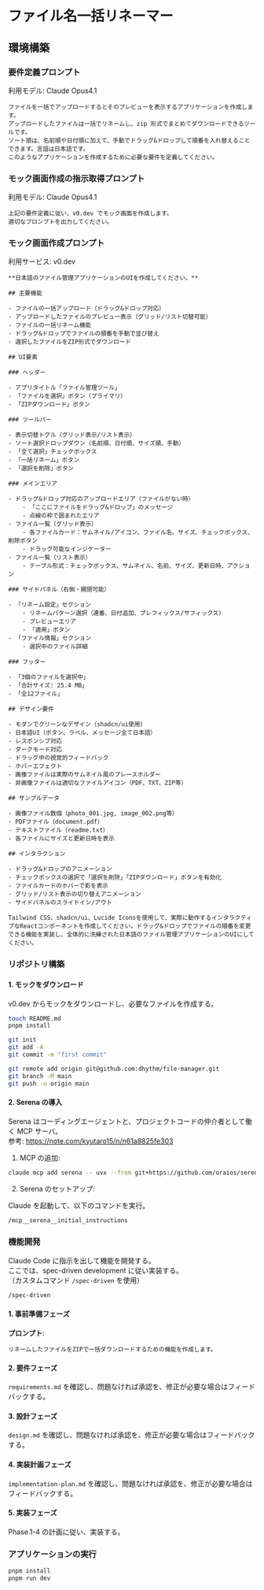 # ファイル名一括リネーマー

## 環境構築

### 要件定義プロンプト

利用モデル: Claude Opus4.1

```
ファイルを一括でアップロードするとそのプレビューを表示するアプリケーションを作成します。
アップロードしたファイルは一括でリネームし、zip 形式でまとめてダウンロードできるツールです。
ソート順は、名前順や日付順に加えて、手動でドラッグ&ドロップして順番を入れ替えることできます。言語は日本語です。
このようなアプリケーションを作成するために必要な要件を定義してください。
```

### モック画面作成の指示取得プロンプト

利用モデル: Claude Opus4.1

```
上記の要件定義に従い、v0.dev でモック画面を作成します。
適切なプロンプトを出力してください。
```

### モック画面作成プロンプト

利用サービス: v0.dev

```
**日本語のファイル管理アプリケーションのUIを作成してください。**

## 主要機能

- ファイルの一括アップロード（ドラッグ&ドロップ対応）
- アップロードしたファイルのプレビュー表示（グリッド/リスト切替可能）
- ファイルの一括リネーム機能
- ドラッグ&ドロップでファイルの順番を手動で並び替え
- 選択したファイルをZIP形式でダウンロード

## UI要素

### ヘッダー

- アプリタイトル「ファイル管理ツール」
- 「ファイルを選択」ボタン（プライマリ）
- 「ZIPダウンロード」ボタン

### ツールバー

- 表示切替トグル（グリッド表示/リスト表示）
- ソート選択ドロップダウン（名前順、日付順、サイズ順、手動）
- 「全て選択」チェックボックス
- 「一括リネーム」ボタン
- 「選択を削除」ボタン

### メインエリア

- ドラッグ&ドロップ対応のアップロードエリア（ファイルがない時）
    - 「ここにファイルをドラッグ&ドロップ」のメッセージ
    - 点線の枠で囲まれたエリア
- ファイル一覧（グリッド表示）
    - 各ファイルカード：サムネイル/アイコン、ファイル名、サイズ、チェックボックス、削除ボタン
    - ドラッグ可能なインジケーター
- ファイル一覧（リスト表示）
    - テーブル形式：チェックボックス、サムネイル、名前、サイズ、更新日時、アクション

### サイドパネル（右側・開閉可能）

- 「リネーム設定」セクション
    - リネームパターン選択（連番、日付追加、プレフィックス/サフィックス）
    - プレビューエリア
    - 「適用」ボタン
- 「ファイル情報」セクション
    - 選択中のファイル詳細

### フッター

- 「3個のファイルを選択中」
- 「合計サイズ: 25.4 MB」
- 「全12ファイル」

## デザイン要件

- モダンでクリーンなデザイン（shadcn/ui使用）
- 日本語UI（ボタン、ラベル、メッセージ全て日本語）
- レスポンシブ対応
- ダークモード対応
- ドラッグ中の視覚的フィードバック
- ホバーエフェクト
- 画像ファイルは実際のサムネイル風のプレースホルダー
- 非画像ファイルは適切なファイルアイコン（PDF、TXT、ZIP等）

## サンプルデータ

- 画像ファイル数個（photo_001.jpg, image_002.png等）
- PDFファイル（document.pdf）
- テキストファイル（readme.txt）
- 各ファイルにサイズと更新日時を表示

## インタラクション

- ドラッグ&ドロップのアニメーション
- チェックボックスの選択で「選択を削除」「ZIPダウンロード」ボタンを有効化
- ファイルカードのホバーで影を表示
- グリッド/リスト表示の切り替えアニメーション
- サイドパネルのスライドイン/アウト

Tailwind CSS、shadcn/ui、Lucide Iconsを使用して、実際に動作するインタラクティブなReactコンポーネントを作成してください。ドラッグ&ドロップでファイルの順番を変更できる機能を実装し、全体的に洗練された日本語のファイル管理アプリケーションのUIにしてください。
```

### リポジトリ構築

#### 1. モックをダウンロード

v0.dev からモックをダウンロードし、必要なファイルを作成する。

```sh
touch README.md
pnpm install

git init
git add -A
git commit -m "first commit"

git remote add origin git@github.com:dhythm/file-manager.git
git branch -M main
git push -u origin main
```

#### 2. Serena の導入

Serena はコーディングエージェントと、プロジェクトコードの仲介者として働く MCP サーバ。  
参考: https://note.com/kyutaro15/n/n61a8825fe303

1. MCP の追加:

```sh
claude mcp add serena -- uvx --from git+https://github.com/oraios/serena serena start-mcp-server --context ide-assistant --project $(pwd)
```

2. Serena のセットアップ:

Claude を起動して、以下のコマンドを実行。

```sh
/mcp__serena__initial_instructions
```

### 機能開発

Claude Code に指示を出して機能を開発する。  
ここでは、spec-driven development に従い実装する。  
（カスタムコマンド `/spec-driven` を使用）

```sh
/spec-driven
```

#### 1. 事前準備フェーズ

**プロンプト**:
```
リネームしたファイルをZIPで一括ダウンロードするための機能を作成します。
```

#### 2. 要件フェーズ

`requirements.md` を確認し、問題なければ承認を、修正が必要な場合はフィードバックする。

#### 3. 設計フェーズ

`design.md` を確認し、問題なければ承認を、修正が必要な場合はフィードバックする。

#### 4. 実装計画フェーズ

`implementation-plan.md` を確認し、問題なければ承認を、修正が必要な場合はフィードバックする。

#### 5. 実装フェーズ

Phase.1-4 の計画に従い、実装する。

### アプリケーションの実行

```sh
pnpm install
pnpm run dev
```
